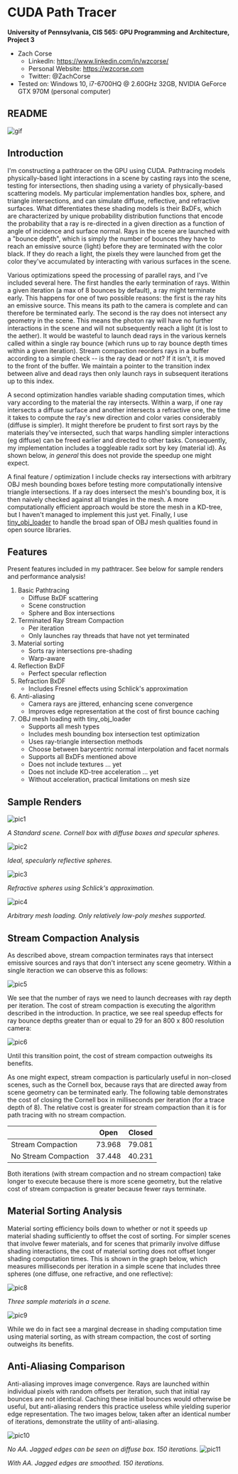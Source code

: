 CUDA Path Tracer
================

**University of Pennsylvania, CIS 565: GPU Programming and Architecture, Project 3**

* Zach Corse
  * LinkedIn: https://www.linkedin.com/in/wzcorse/
  * Personal Website: https://wzcorse.com
  * Twitter: @ZachCorse
* Tested on: Windows 10, i7-6700HQ @ 2.60GHz 32GB, NVIDIA GeForce GTX 970M (personal computer)

## README

![gif](renders/dodecahedron.gif)

Introduction
------------

I'm constructing a pathtracer on the GPU using CUDA. Pathtracing models physically-based light interactions in a scene by casting rays into the scene, testing for intersections, then shading using a variety of physically-based scattering models. My particular implementation handles box, sphere, and triangle intersections, and can simulate diffuse, reflective, and refractive surfaces. What differentiates these shading models is their BxDFs, which are characterized by unique probability distribution functions that encode the probability that a ray is re-directed in a given direction as a function of angle of incidence and surface normal. Rays in the scene are launched with a "bounce depth", which is simply the number of bounces they have to reach an emissive source (light) before they are terminated with the color black. If they do reach a light, the pixels they were launched from get the color they've accumulated by interacting with various surfaces in the scene.

Various optimizations speed the processing of parallel rays, and I've included several here. The first handles the early termination of rays. Within a given iteration (a max of 8 bounces by default), a ray might terminate early. This happens for one of two possible reasons: the first is the ray hits an emissive source. This means its path to the camera is complete and can therefore be terminated early. The second is the ray does not intersect any geometry in the scene. This means the photon ray will have no further interactions in the scene and will not subsequently reach a light (it is lost to the aether). It would be wasteful to launch dead rays in the various kernels called within a single ray bounce (which runs up to ray bounce depth times within a given iteration). Stream compaction reorders rays in a buffer according to a simple check -- is the ray dead or not? If it isn't, it is moved to the front of the buffer. We maintain a pointer to the transition index between alive and dead rays then only launch rays in subsequent iterations up to this index.

A second optimization handles variable shading computation times, which vary according to the material the ray intersects. Within a warp, if one ray intersects a diffuse surface and another intersects a refractive one, the time it takes to compute the ray's new direction and color varies considerably (diffuse is simpler). It might therefore be prudent to first sort rays by the materials they've intersected, such that warps handling simpler interactions (eg diffuse) can be freed earlier and directed to other tasks. Consequently, my implementation includes a toggleable radix sort by key (material id). As shown below, *in general* this does not provide the speedup one might expect.

A final feature / optimization I include checks ray intersections with arbitrary OBJ mesh bounding boxes before testing more computationally intensive triangle intersections. If a ray does intersect the mesh's bounding box, it is then naively checked against all triangles in the mesh. A more computationally efficient approach would be store the mesh in a KD-tree, but I haven't managed to implement this just yet. Finally, I use [tiny_obj_loader][1] to handle the broad span of OBJ mesh qualities found in open source libraries.

[1]: https://github.com/syoyo/tinyobjloader

Features
------------

Present features included in my pathtracer. See below for sample renders and performance analysis!

1. Basic Pathtracing
   * Diffuse BxDF scattering
   * Scene construction
   * Sphere and Box intersections
2. Terminated Ray Stream Compaction
   * Per iteration
   * Only launches ray threads that have not yet terminated
3. Material sorting
   * Sorts ray intersections pre-shading
   * Warp-aware
4. Reflection BxDF
   * Perfect specular reflection
5. Refraction BxDF
   * Includes Fresnel effects using Schlick's approximation
6. Anti-aliasing
   * Camera rays are jittered, enhancing scene convergence
   * Improves edge representation at the cost of first bounce caching
7. OBJ mesh loading with tiny_obj_loader
   * Supports all mesh types
   * Includes mesh bounding box intersection test optimization
   * Uses ray-triangle intersection methods
   * Choose between barycentric normal interpolation and facet normals
   * Supports all BxDFs mentioned above
   * Does not include textures ... yet
   * Does not include KD-tree acceleration ... yet
   * Without acceleration, practical limitations on mesh size
 
Sample Renders
------------

![pic1](renders/default.png)

*A Standard scene. Cornell box with diffuse boxes and specular spheres.*

![pic2](renders/reflective_spheres.gif)

*Ideal, specularly reflective spheres.*

![pic3](renders/refraction.gif)

*Refractive spheres using Schlick's approximation.*

![pic4](renders/teapot.png)

*Arbitrary mesh loading. Only relatively low-poly meshes supported.*

Stream Compaction Analysis
------------

As described above, stream compaction terminates rays that intersect emissive sources and rays that don't intersect any scene geometry. Within a single iteraction we can observe this as follows:

![pic5](graphs/Rays_Launched_vs_Depth.png)

We see that the number of rays we need to launch decreases with ray depth per iteration. The cost of stream compaction is executing the algorithm described in the introduction. In practice, we see real speedup effects for ray bounce depths greater than or equal to 29 for an 800 x 800 resolution camera:

![pic6](graphs/Stream_Compaction_vs_No_Stream_Compaction.png)

Until this transition point, the cost of stream compaction outweighs its benefits.

As one might expect, stream compaction is particularly useful in non-closed scenes, such as the Cornell box, because rays that are directed away from scene geometry can be terminated early. The following table demonstrates the cost of closing the Cornell box in milliseconds per iteration (for a trace depth of 8). The relative cost is greater for stream compaction than it is for path tracing with no stream compaction.

|                      |  Open  | Closed |
| -------------        |:------:|:------:|
| Stream Compaction    | 73.968 | 79.081 |
| No Stream Compaction | 37.448 | 40.231 |

Both iterations (with stream compaction and no stream compaction) take longer to execute because there is more scene geometry, but the relative cost of stream compaction is greater because fewer rays terminate.

Material Sorting Analysis
------------

Material sorting efficiency boils down to whether or not it speeds up material shading sufficiently to offset the cost of sorting. For simpler scenes that involve fewer materials, and for scenes that primarily involve diffuse shading interactions, the cost of material sorting does not offset longer shading computation times. This is shown in the graph below, which measures milliseconds per iteration in a simple scene that includes three spheres (one diffuse, one refractive, and one reflective):

![pic8](renders/three_materials.png)

*Three sample materials in a scene.*

![pic9](graphs/Shadin_and_Sorting.png)

While we do in fact see a marginal decrease in shading computation time using material sorting, as with stream compaction, the cost of sorting outweighs its benefits.

Anti-Aliasing Comparison
------------

Anti-aliasing improves image convergence. Rays are launched within individual pixels with random offsets per iteration, such that initial ray bounces are not identical. Caching these initial bounces would otherwise be useful, but anti-aliasing renders this practice useless while yielding superior edge representation. The two images below, taken after an identical number of iterations, demonstrate the utility of anti-aliasing.

![pic10](renders/AA_no.PNG)

*No AA. Jagged edges can be seen on diffuse box. 150 iterations.*
![pic11](renders/AA_yes.PNG)

*With AA. Jagged edges are smoothed. 150 iterations.*













